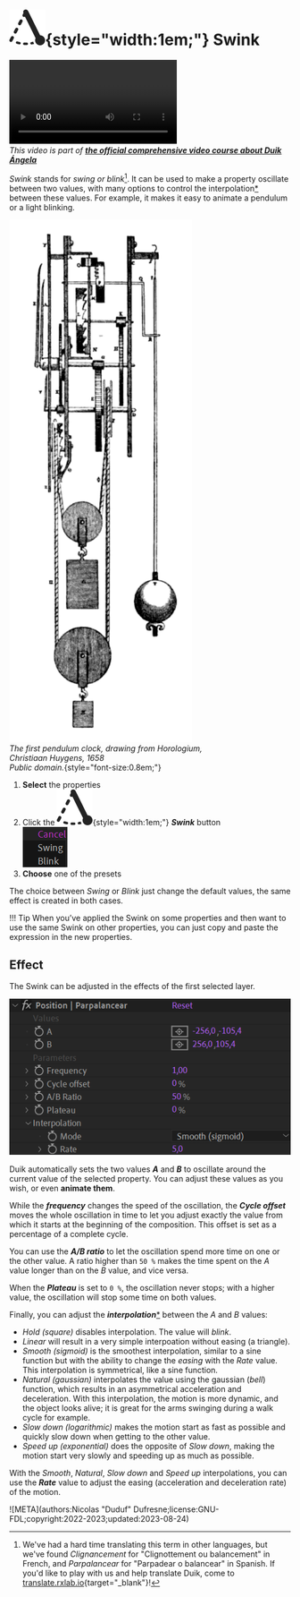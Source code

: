 # ![](../../img/duik/icons/swink.svg){style="width:1em;"} Swink

![RXLAB_VIDEO](https://rxlaboratory.org/wp-content/uploads/rx-videos/Duik17_F05_Swink__EN_720.mp4)  
*This video is part of [__the official comprehensive video course about Duik Ángela__](https://rxlaboratory.org/product/the-official-comprehensive-video-course-about-duik-angela/)*

*Swink* stands for *swing or blink*[^pun]. It can be used to make a property oscillate between two values, with many options to control the interpolation[*](../../misc/glossary.md) between these values. For example, it makes it easy to animate a pendulum or a light blinking.

[^pun]: We've had a hard time translating this term in other languages, but we've found *Clignancement* for "Clignottement ou balancement" in French, and *Parpalancear* for "Parpadear o balancear" in Spanish. If you'd like to play with us and help translate Duik, come to  [translate.rxlab.io](http://translate.rxlab.io){target="_blank"}!

![](../../img/illustration/Huygens_first_pendulum_clock.png)  
*The first pendulum clock, drawing from Horologium,  
Christiaan Huygens, 1658   
Public domain.*{style="font-size:0.8em;"}

1. **Select** the properties
2. Click the ![](../../img/duik/icons/swink.svg){style="width:1em;"} ***Swink*** button  
    ![](../../img/duik/automation/swink-select.png)
3. **Choose** one of the presets

The choice between *Swing* or *Blink* just change the default values, the same effect is created in both cases.

!!! Tip
    When you’ve applied the Swink on some properties and then want to use the same Swink on other properties, you can just copy and paste the expression in the new properties.

## Effect

The Swink can be adjusted in the effects of the first selected layer.

![](../../img/duik/automation/swink-effect.png)

Duik automatically sets the two values ***A*** and ***B*** to oscillate around the current value of the selected property. You can adjust these values as you wish, or even **animate them**.

While the ***frequency*** changes the speed of the oscillation, the ***Cycle offset*** moves the whole oscillation in time to let you adjust exactly the  value from which it starts at the beginning of the composition. This offset is set as a percentage of a complete cycle.

You can use the ***A/B ratio*** to let the oscillation spend more time on one or the other value. A ratio higher than `50 %` makes the time spent on the *A* value longer than on the *B* value, and vice versa.

When the ***Plateau*** is set to `0 %`, the oscillation never stops; with a higher value, the oscillation will stop some time on both values.

Finally, you can adjust the ***interpolation***[*](../../misc/glossary.md) between the *A* and *B* values:

- *Hold (square)* disables interpolation. The value will *blink*.
- *Linear* will result in a very simple interpoation without easing (a triangle).
- *Smooth (sigmoid)* is the smoothest interpolation, similar to a sine function but with the ability to change the *easing* with the *Rate* value.  
    This interpolation is symmetrical, like a sine function.
- *Natural (gaussian)* interpolates the value using the gaussian (*bell*) function, which results in an asymmetrical acceleration and deceleration. With this interpolation, the motion is more dynamic, and the object looks alive; it is great for the arms swinging during a walk cycle for example.
- *Slow down (logarithmic)* makes the motion start as fast as possible and quickly slow down when getting to the other value.
- *Speed up (exponential)*  does the opposite of *Slow down*, making the motion start very slowly and speeding up as much as possible.

With the *Smooth*, *Natural*, *Slow down* and *Speed up* interpolations, you can use the ***Rate*** value to adjust the easing (acceleration and deceleration rate) of the motion.


![META](authors:Nicolas "Duduf" Dufresne;license:GNU-FDL;copyright:2022-2023;updated:2023-08-24)
